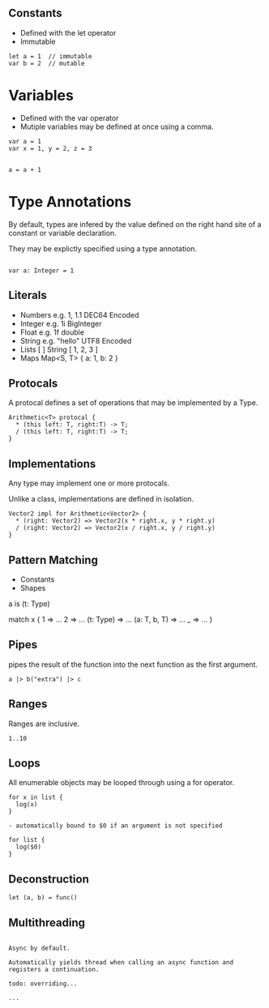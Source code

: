## Constants

- Defined with the let operator
- Immutable

```
let a = 1  // immutable
var b = 2  // mutable
```

# Variables

- Defined with the var operator
- Mutiple variables may be defined at once using a comma.
```
var a = 1
var x = 1, y = 2, z = 3


a = a + 1
```

# Type Annotations

By default, types are infered by the value defined on the right hand site of a constant or variable declaration.

They may be explictly specified using a type annotation.

 ```
 
 var a: Integer = 1
 
 ```

## Literals

* Numbers   e.g. 1, 1.1     DEC64 Encoded
* Integer   e.g. 1i         BigInteger
* Float     e.g. 1f         double
* String    e.g. "hello"    UTF8 Encoded
* Lists       [ ] String    [ 1, 2, 3 ]    
* Maps        Map<S, T>     { a: 1, b: 2 }


## Protocals

A protocal defines a set of operations that may be implemented by a Type.


```
Arithmetic<T> protocal { 
  * (this left: T, right:T) -> T;
  / (this left: T, right:T) -> T;
}
```

## Implementations

Any type may implement one or more protocals.

Unlike a class, implementations are defined in isolation.

```
Vector2 impl for Arithmetic<Vector2> {
  * (right: Vector2) => Vector2(x * right.x, y * right.y)
  / (right: Vector2) => Vector2(x / right.x, y / right.y)
}
```

## Pattern Matching

- Constants
- Shapes

a is (t: Type)

match x {
  1            => ...
  2            => ...
  (t: Type)    => ...
  (a: T, b, T) => ...
  _            => ...
}

## Pipes

pipes the result of the function into the next function as the first argument. 

```
a |> b("extra") |> c
```

## Ranges

Ranges are inclusive.

```
1..10 
```

## Loops

All enumerable objects may be looped through using a for operator.

```
for x in list {
  log(x)
}

- automatically bound to $0 if an argument is not specified

for list { 
  log($0)
}

```

## Deconstruction

```
let (a, b) = func()
```

## Multithreading
```

Async by default.

Automatically yields thread when calling an async function and registers a continuation.

todo: overriding...

...




